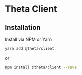 # Theta Client

## Installation

Install via NPM or Yarn

```sh
yarn add @theta/client
```
or 
```sh
npm install @theta/client --save
```
